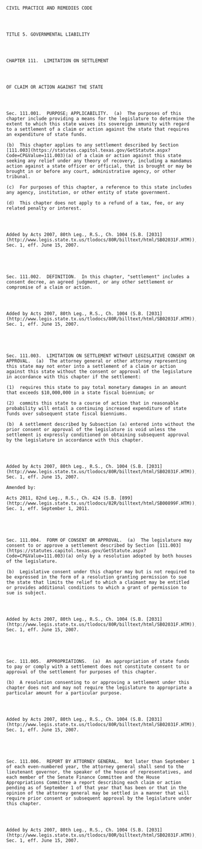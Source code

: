 ﻿
    
    
    	
    					
    
    
    CIVIL PRACTICE AND REMEDIES CODE
    
      
    
    
    TITLE 5. GOVERNMENTAL LIABILITY
    
      
    
    
    CHAPTER 111.  LIMITATION ON SETTLEMENT
    
      
    
    
    OF CLAIM OR ACTION AGAINST THE STATE
    
      
    
    
    Sec. 111.001.  PURPOSE; APPLICABILITY.  (a)  The purposes of this chapter include providing a means for the legislature to determine the extent to which this state waives its sovereign immunity with regard to a settlement of a claim or action against the state that requires an expenditure of state funds.
    
    (b)  This chapter applies to any settlement described by Section [111.003](https://statutes.capitol.texas.gov/GetStatute.aspx?Code=CP&Value=111.003)(a) of a claim or action against this state seeking any relief under any theory of recovery, including a mandamus action against a state officer or official, that is brought or may be brought in or before any court, administrative agency, or other tribunal.
    
    (c)  For purposes of this chapter, a reference to this state includes any agency, institution, or other entity of state government.
    
    (d)  This chapter does not apply to a refund of a tax, fee, or any related penalty or interest.
    
    
    
    
    Added by Acts 2007, 80th Leg., R.S., Ch. 1004 (S.B. [2031](http://www.legis.state.tx.us/tlodocs/80R/billtext/html/SB02031F.HTM)), Sec. 1, eff. June 15, 2007.
    
    
    
    
    
    Sec. 111.002.  DEFINITION.  In this chapter, "settlement" includes a consent decree, an agreed judgment, or any other settlement or compromise of a claim or action.
    
    
    
    
    Added by Acts 2007, 80th Leg., R.S., Ch. 1004 (S.B. [2031](http://www.legis.state.tx.us/tlodocs/80R/billtext/html/SB02031F.HTM)), Sec. 1, eff. June 15, 2007.
    
    
    
    
    
    Sec. 111.003.  LIMITATION ON SETTLEMENT WITHOUT LEGISLATIVE CONSENT OR APPROVAL.  (a)  The attorney general or other attorney representing this state may not enter into a settlement of a claim or action against this state without the consent or approval of the legislature in accordance with this chapter if the settlement:
    
    (1)  requires this state to pay total monetary damages in an amount that exceeds $10,000,000 in a state fiscal biennium; or
    
    (2)  commits this state to a course of action that in reasonable probability will entail a continuing increased expenditure of state funds over subsequent state fiscal bienniums.
    
    (b)  A settlement described by Subsection (a) entered into without the prior consent or approval of the legislature is void unless the settlement is expressly conditioned on obtaining subsequent approval by the legislature in accordance with this chapter.
    
    
    
    
    Added by Acts 2007, 80th Leg., R.S., Ch. 1004 (S.B. [2031](http://www.legis.state.tx.us/tlodocs/80R/billtext/html/SB02031F.HTM)), Sec. 1, eff. June 15, 2007.
    
    Amended by: 
    
    Acts 2011, 82nd Leg., R.S., Ch. 424 (S.B. [899](http://www.legis.state.tx.us/tlodocs/82R/billtext/html/SB00899F.HTM)), Sec. 1, eff. September 1, 2011.
    
    
    
    
    
    Sec. 111.004.  FORM OF CONSENT OR APPROVAL.  (a)  The legislature may consent to or approve a settlement described by Section [111.003](https://statutes.capitol.texas.gov/GetStatute.aspx?Code=CP&Value=111.003)(a) only by a resolution adopted by both houses of the legislature.
    
    (b)  Legislative consent under this chapter may but is not required to be expressed in the form of a resolution granting permission to sue the state that limits the relief to which a claimant may be entitled or provides additional conditions to which a grant of permission to sue is subject.
    
    
    
    
    Added by Acts 2007, 80th Leg., R.S., Ch. 1004 (S.B. [2031](http://www.legis.state.tx.us/tlodocs/80R/billtext/html/SB02031F.HTM)), Sec. 1, eff. June 15, 2007.
    
    
    
    
    
    Sec. 111.005.  APPROPRIATIONS.  (a)  An appropriation of state funds to pay or comply with a settlement does not constitute consent to or approval of the settlement for purposes of this chapter.
    
    (b)  A resolution consenting to or approving a settlement under this chapter does not and may not require the legislature to appropriate a particular amount for a particular purpose.
    
    
    
    
    Added by Acts 2007, 80th Leg., R.S., Ch. 1004 (S.B. [2031](http://www.legis.state.tx.us/tlodocs/80R/billtext/html/SB02031F.HTM)), Sec. 1, eff. June 15, 2007.
    
    
    
    
    
    Sec. 111.006.  REPORT BY ATTORNEY GENERAL.  Not later than September 1 of each even-numbered year, the attorney general shall send to the lieutenant governor, the speaker of the house of representatives, and each member of the Senate Finance Committee and the House Appropriations Committee a report describing each claim or action pending as of September 1 of that year that has been or that in the opinion of the attorney general may be settled in a manner that will require prior consent or subsequent approval by the legislature under this chapter.
    
    
    
    
    Added by Acts 2007, 80th Leg., R.S., Ch. 1004 (S.B. [2031](http://www.legis.state.tx.us/tlodocs/80R/billtext/html/SB02031F.HTM)), Sec. 1, eff. June 15, 2007.
    
    
    
    
    				
